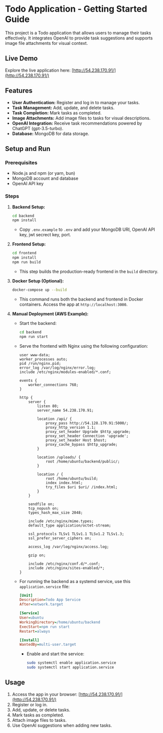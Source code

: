 # Todo Application - Getting Started Guide

This project is a Todo application that allows users to manage their tasks effectively. It integrates OpenAI to provide task suggestions and supports image file attachments for visual context.

## Live Demo

Explore the live application here: [http://54.238.170.91/](http://54.238.170.91/)

## Features

-   **User Authentication:** Register and log in to manage your tasks.
-   **Task Management:** Add, update, and delete tasks.
-   **Task Completion:** Mark tasks as completed.
-   **Image Attachments:** Add image files to tasks for visual descriptions.
-   **OpenAI Integration:** Receive task recommendations powered by ChatGPT (gpt-3.5-turbo).
-   **Database:** MongoDB for data storage.

## Setup and Run

### Prerequisites

-   Node.js and npm (or yarn, bun)
-   MongoDB account and database
-   OpenAI API key

### Steps

1.  **Backend Setup:**

    ```bash
    cd backend
    npm install
    ```

    -   Copy `.env.example` to `.env` and add your MongoDB URI, OpenAI API key, jwt secrect key, port.

2.  **Frontend Setup:**

    ```bash
    cd frontend
    npm install
    npm run build
    ```

    -   This step builds the production-ready frontend in the `build` directory.

3.  **Docker Setup (Optional):**

    ```bash
    docker-compose up --build
    ```

    -   This command runs both the backend and frontend in Docker containers. Access the app at `http://localhost:3000`.

4.  **Manual Deployment (AWS Example):**

    -   Start the backend:

        ```bash
        cd backend
        npm run start
        ```

    -   Serve the frontend with Nginx using the following configuration:

        ```nginx
        user www-data;
        worker_processes auto;
        pid /run/nginx.pid;
        error_log /var/log/nginx/error.log;
        include /etc/nginx/modules-enabled/*.conf;

        events {
            worker_connections 768;
        }

        http {
            server {
                listen 80;
                server_name 54.238.170.91;

                location /api/ {
                    proxy_pass http://54.128.170.91:5000/;
                    proxy_http_version 1.1;
                    proxy_set_header Upgrade $http_upgrade;
                    proxy_set_header Connection 'upgrade';
                    proxy_set_header Host $host;
                    proxy_cache_bypass $http_upgrade;
                }

                location /uploads/ {
                    root /home/ubuntu/backend/public/;
                }

                location / {
                    root /home/ubuntu/build;
                    index index.html;
                    try_files $uri $uri/ /index.html;
                }
            }

            sendfile on;
            tcp_nopush on;
            types_hash_max_size 2048;

            include /etc/nginx/mime.types;
            default_type application/octet-stream;

            ssl_protocols TLSv1 TLSv1.1 TLSv1.2 TLSv1.3;
            ssl_prefer_server_ciphers on;

            access_log /var/log/nginx/access.log;

            gzip on;

            include /etc/nginx/conf.d/*.conf;
            include /etc/nginx/sites-enabled/*;
        }
        ```

    -   For running the backend as a systemd service, use this `application.service` file:

        ```ini
        [Unit]
        Description=Todo App Service
        After=network.target

        [Service]
        User=ubuntu
        WorkingDirectory=/home/ubuntu/backend
        ExecStart=npm run start
        Restart=always

        [Install]
        WantedBy=multi-user.target
        ```

        -   Enable and start the service:

            ```bash
            sudo systemctl enable application.service
            sudo systemctl start application.service
            ```

## Usage

1.  Access the app in your browser: [http://54.238.170.91/](http://54.238.170.91/)
2.  Register or log in.
3.  Add, update, or delete tasks.
4.  Mark tasks as completed.
5.  Attach image files to tasks.
6.  Use OpenAI suggestions when adding new tasks.
